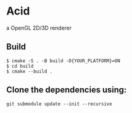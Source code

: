 # Acid
a OpenGL 2D/3D renderer

## Build
```
$ cmake -S . -B build -D{YOUR_PLATFORM}=ON
$ cd build
$ cmake --build .
```

## Clone the dependencies using:
```
git submodule update --init --recursive

```

